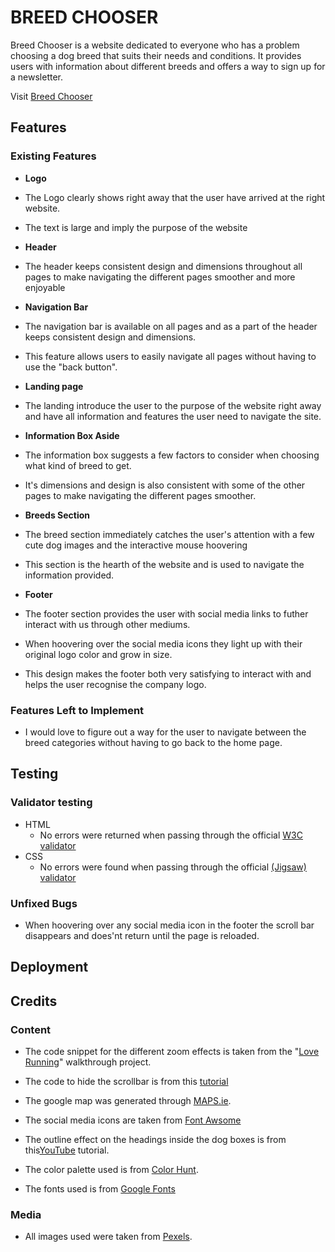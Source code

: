 # BREED CHOOSER

Breed Chooser is a website dedicated to everyone who has a problem choosing a dog breed that suits their needs and conditions. It provides users with information about different breeds and offers a way to sign up for a newsletter.

Visit [Breed Chooser](https://tossan99.github.io/dog-lovers/) 

## Features

### Existing Features

- __Logo__

- The Logo clearly shows right away that the user have arrived at the right website.
- The text is large and imply the purpose of the website

- __Header__

- The header keeps consistent design and dimensions throughout all pages to make navigating the different pages smoother and more enjoyable

- __Navigation Bar__

- The navigation bar is available on all pages and as a part of the header keeps consistent design and dimensions.

- This feature allows users to easily navigate all pages without having to use the "back button". 

- __Landing page__

- The landing introduce the user to the purpose of the website right away and have all information and features the user need to navigate the site.

- __Information Box Aside__

- The information box suggests a few factors to consider when choosing what kind of breed to get.
- It's dimensions and design is also consistent with some of the other pages to make navigating the different pages smoother.

- __Breeds Section__

- The breed section immediately catches the user's attention with a few cute dog images and the interactive mouse hoovering
- This section is the hearth of the website and is used to navigate the information provided.

- __Footer__

- The footer section provides the user with social media links to futher interact with us through other mediums.
- When hoovering over the social media icons they light up with their original logo color and grow in size.
- This design makes the footer both very satisfying to interact with and helps the user recognise the company logo.

### Features Left to Implement

- I would love to figure out a way for the user to navigate between the breed categories without having to go back to the home page.

## Testing

### Validator testing

- HTML
  - No errors were returned when passing through the official [W3C validator](https://validator.w3.org/nu/?doc=https%3A%2F%2Fcode-institute-org.github.io%2Flove-running-2.0%2Findex.html)
- CSS
  - No errors were found when passing through the official [(Jigsaw) validator](https://jigsaw.w3.org/css-validator/validator?uri=https%3A%2F%2Fvalidator.w3.org%2Fnu%2F%3Fdoc%3Dhttps%253A%252F%252Fcode-institute-org.github.io%252Flove-running-2.0%252Findex.html&profile=css3svg&usermedium=all&warning=1&vextwarning=&lang=en#css)

### Unfixed Bugs

- When hoovering over any social media icon in the footer the scroll bar disappears and does'nt return until the page is reloaded.

## Deployment

## Credits

### Content

- The code snippet for the different zoom effects is taken from the "[Love Running](https://www.youtube.com/watch?v=F0XY13Fjblw&t=77s)" walkthrough project.

- The code to hide the scrollbar is from this [tutorial](https://www.w3schools.com/howto/howto_css_hide_scrollbars.asp)

- The google map was generated through [MAPS.ie](https://www.maps.ie/create-google-map/).

- The social media icons are taken from [Font Awsome](https://fontawesome.com/)

- The outline effect on the headings inside the dog boxes is from this[YouTube](https://www.youtube.com/watch?v=Hx1p1vQeHCg) tutorial.

- The color palette used is from [Color Hunt](https://colorhunt.co/palette/27374d526d829db2bfdde6ed).

- The fonts used is from [Google Fonts](https://fonts.google.com/)

### Media

- All images used were taken from [Pexels](https://www.pexels.com/).


